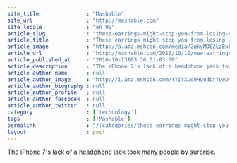 ```yaml
---
site_title               : "Mashable"
site_url                 : "http://mashable.com"
site_locale              : "en_US"
article_slug             : "these-earrings-might-stop-you-from-losing-your-airpods"
article_title            : "These earrings might stop you from losing your Airpods"
article_image            : "http://a.amz.mshcdn.com/media/ZgkyMDE2LzEwLzEzL2M0L2Zyb250ZWFyLmZjMTdhLmpwZwpwCXRodW1iCTEyMDB4NjMwCmUJanBn/627cd895/132/frontear.jpg"
article_url              : "http://mashable.com/2016/10/12/new-earrings-catch-falling-airpods/"
article_published_at     : "2016-10-13T03:36:51-03:00"
article_description      : "The iPhone 7's lack of a headphone jack took many people by surprise."
article_author_name      : null
article_author_image     : "http://i.amz.mshcdn.com/YYIYXuq0HUodbrYOeDYTczEUZ5w=/90x90/2016%2F09%2F22%2F41%2Fmarissaheadshot1.634ce.jpg"
article_author_biography : null
article_author_profile   : null
article_author_facebook  : null
article_author_twitter   : null
category                 : ['technology']
tags                     : ['Mashable']
permalink                : "/:categories/these-earrings-might-stop-you-from-losing-your-airpods/"
layout                   : post
---
```


The iPhone 7's lack of a headphone jack took many people by surprise.
